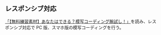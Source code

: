 ## レスポンシブ対応

[「【無料練習素材】あなたはできる？模写コーディング腕試し！」](https://note.com/tokyofreelance/n/n4baf7dd10306)を読み、レスポンシブ対応で PC 版、スマホ版の模写コーディングを行う。
